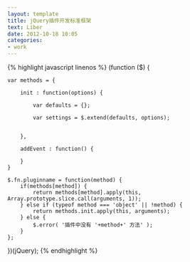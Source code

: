 ```yaml
---
layout: template
title: jQuery插件开发标准框架
text: Liber
date: 2012-10-18 10:05
categories:
- work
---
```


{% highlight javascript linenos %}
(function ($) {
 
    var methods = {
 
        init : function(options) {  
             
            var defaults = {};
             
            var settings = $.extend(defaults, options);
             
             
        },
         
        addEvent : function() {
         
        }
    }
     
    $.fn.pluginname = function(method) {
        if(methods[method]) {
            return methods[method].apply(this, Array.prototype.slice.call(arguments, 1));
        } else if (typeof method === 'object' || !method) {
            return methods.init.apply(this, arguments);
        } else {
            $.error( '插件中没有 '+method+' 方法' );
        }   
    };
     
 
})(jQuery);
{% endhighlight %}
